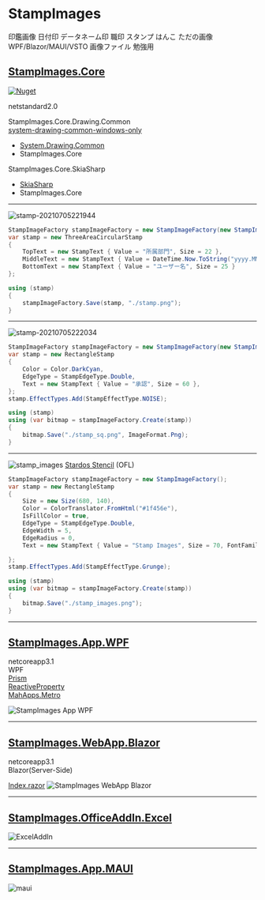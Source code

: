 # StampImages

<!-- ![stamp_images](https://user-images.githubusercontent.com/17096601/125440678-31126fea-f356-4262-8fee-485c5ac01ace.png) -->

印鑑画像 日付印 データネーム印 職印 スタンプ はんこ ただの画像  
WPF/Blazor/MAUI/VSTO 画像ファイル 勉強用


## [StampImages.Core](https://github.com/try0/StampImages/tree/main/src/StampImages.Core)  

[![Nuget](https://img.shields.io/nuget/v/StampImages.Core)](https://www.nuget.org/packages/StampImages.Core/)

netstandard2.0  

StampImages.Core.Drawing.Common  
[system-drawing-common-windows-only](https://docs.microsoft.com/ja-jp/dotnet/core/compatibility/core-libraries/6.0/system-drawing-common-windows-only)
* [System.Drawing.Common](https://www.nuget.org/packages/System.Drawing.Common/)  
* StampImages.Core

StampImages.Core.SkiaSharp  
* [SkiaSharp](https://www.nuget.org/packages/SkiaSharp/)
* StampImages.Core

--- 


![stamp-20210705221944](https://user-images.githubusercontent.com/17096601/124477676-3f0a0980-dddf-11eb-92ca-6b2e06e659a7.png)

```C#
StampImageFactory stampImageFactory = new StampImageFactory(new StampImageFactoryConfig());
var stamp = new ThreeAreaCircularStamp
{
    TopText = new StampText { Value = "所属部門", Size = 22 },
    MiddleText = new StampText { Value = DateTime.Now.ToString("yyyy.MM.dd"), Size = 30 },
    BottomText = new StampText { Value = "ユーザー名", Size = 25 }
};

using (stamp)
{
    stampImageFactory.Save(stamp, "./stamp.png");
}
```


--- 


![stamp-20210705222034](https://user-images.githubusercontent.com/17096601/124477687-429d9080-dddf-11eb-9e29-b7225389f8ce.png)

```C#
StampImageFactory stampImageFactory = new StampImageFactory(new StampImageFactoryConfig());
var stamp = new RectangleStamp
{
    Color = Color.DarkCyan,
    EdgeType = StampEdgeType.Double,
    Text = new StampText { Value = "承認", Size = 60 },
};
stamp.EffectTypes.Add(StampEffectType.NOISE);

using (stamp)
using (var bitmap = stampImageFactory.Create(stamp))
{
    bitmap.Save("./stamp_sq.png", ImageFormat.Png);
}
```


--- 


![stamp_images](https://user-images.githubusercontent.com/17096601/125439174-af5be80d-0eec-449b-b639-f57e2de5033c.png)
[Stardos Stencil](https://fonts.google.com/specimen/Stardos+Stencil) (OFL)

```C#
StampImageFactory stampImageFactory = new StampImageFactory();
var stamp = new RectangleStamp
{
    Size = new Size(680, 140),
    Color = ColorTranslator.FromHtml("#1f456e"),
    IsFillColor = true,
    EdgeType = StampEdgeType.Double,
    EdgeWidth = 5,
    EdgeRadius = 0,
    Text = new StampText { Value = "Stamp Images", Size = 70, FontFamily = new FontFamily("Stardos Stencil") },

};
stamp.EffectTypes.Add(StampEffectType.Grunge);

using (stamp)
using (var bitmap = stampImageFactory.Create(stamp))
{
    bitmap.Save("./stamp_images.png");
}
```


--- 

## [StampImages.App.WPF](https://github.com/try0/StampImages/tree/main/src/StampImages.App.WPF)

netcoreapp3.1  
WPF  
[Prism](https://github.com/PrismLibrary/Prism)  
[ReactiveProperty](https://github.com/runceel/ReactiveProperty)  
[MahApps.Metro](https://github.com/MahApps/MahApps.Metro)  



![StampImages App WPF](https://user-images.githubusercontent.com/17096601/124384844-1960ff80-dd0e-11eb-90a6-54da2271038a.gif)

<!-- [キャプチャー:ScreenToGif](https://github.com/NickeManarin/ScreenToGif) -->

--- 

## [StampImages.WebApp.Blazor](https://github.com/try0/StampImages/tree/main/src/StampImages.WebApp.Blazor)

netcoreapp3.1  
Blazor(Server-Side)  


[Index.razor](https://github.com/try0/StampImages/blob/main/src/StampImages.WebApp.Blazor/Pages/Index.razor)
![StampImages WebApp Blazor](https://user-images.githubusercontent.com/17096601/124589108-91f1c880-de94-11eb-8398-20e89e30ad91.gif)

--- 


## [StampImages.OfficeAddIn.Excel](https://github.com/try0/StampImages/tree/main/src/StampImages.OfficeAddIn.Excel)

![ExcelAddIn](https://user-images.githubusercontent.com/17096601/149621776-931281ad-02fc-4729-8743-f20ace5fd70d.gif)


---

## [StampImages.App.MAUI](https://github.com/try0/StampImages/tree/main/src/StampImages.App.MAUI)

![maui](https://user-images.githubusercontent.com/17096601/187679806-e5c05c7d-5e5e-40fa-bbfb-ebedb8767ac2.jpg)


